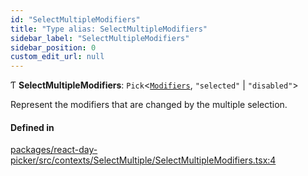 ```yaml
---
id: "SelectMultipleModifiers"
title: "Type alias: SelectMultipleModifiers"
sidebar_label: "SelectMultipleModifiers"
sidebar_position: 0
custom_edit_url: null
---
```


Ƭ **SelectMultipleModifiers**: `Pick`<[`Modifiers`](Modifiers), ``"selected"`` \| ``"disabled"``\>

Represent the modifiers that are changed by the multiple selection.

#### Defined in

[packages/react-day-picker/src/contexts/SelectMultiple/SelectMultipleModifiers.tsx:4](https://github.com/gpbl/react-day-picker/blob/b5db746c/packages/react-day-picker/src/contexts/SelectMultiple/SelectMultipleModifiers.tsx#L4)
